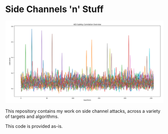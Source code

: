 # Side Channels 'n' Stuff

![Just for fun](fun/cap.png)

This repository contains my work on side channel attacks, across a variety of targets and algorithms.

This code is provided as-is.
